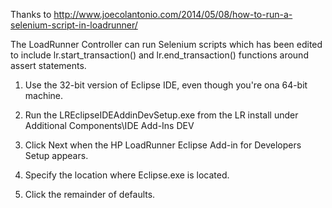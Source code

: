 Thanks to http://www.joecolantonio.com/2014/05/08/how-to-run-a-selenium-script-in-loadrunner/

The LoadRunner Controller can run Selenium scripts which has been edited to include
lr.start_transaction() and lr.end_transaction() functions around assert statements.


1. Use the 32-bit version of Eclipse IDE, even though you're ona 64-bit machine.

2. Run the LREclipseIDEAddinDevSetup.exe from the LR install under Additional Components\IDE Add-Ins DEV

3. Click Next when the HP LoadRunner Eclipse Add-in for Developers Setup appears.

4. Specify the location where Eclipse.exe is located.

5. Click the remainder of defaults.

